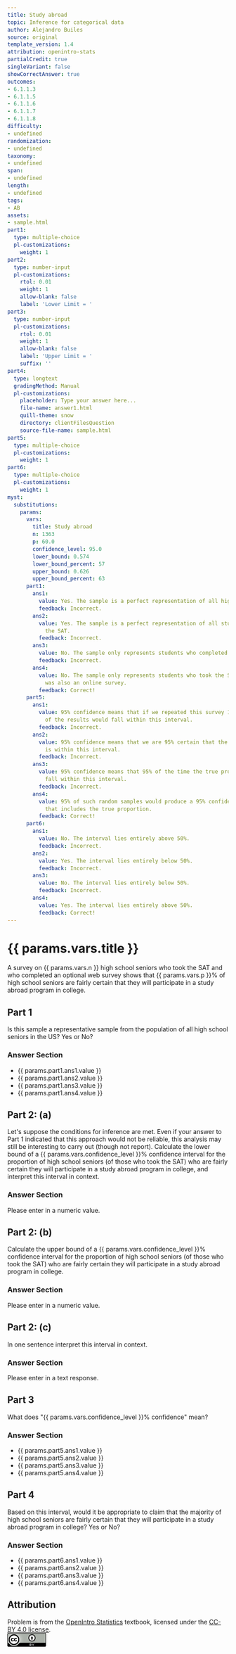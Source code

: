```yaml
---
title: Study abroad
topic: Inference for categorical data
author: Alejandro Builes
source: original
template_version: 1.4
attribution: openintro-stats
partialCredit: true
singleVariant: false
showCorrectAnswer: true
outcomes:
- 6.1.1.3
- 6.1.1.5
- 6.1.1.6
- 6.1.1.7
- 6.1.1.8
difficulty:
- undefined
randomization:
- undefined
taxonomy:
- undefined
span:
- undefined
length:
- undefined
tags:
- AB
assets:
- sample.html
part1:
  type: multiple-choice
  pl-customizations:
    weight: 1
part2:
  type: number-input
  pl-customizations:
    rtol: 0.01
    weight: 1
    allow-blank: false
    label: 'Lower Limit = '
part3:
  type: number-input
  pl-customizations:
    rtol: 0.01
    weight: 1
    allow-blank: false
    label: 'Upper Limit = '
    suffix: ''
part4:
  type: longtext
  gradingMethod: Manual
  pl-customizations:
    placeholder: Type your answer here...
    file-name: answer1.html
    quill-theme: snow
    directory: clientFilesQuestion
    source-file-name: sample.html
part5:
  type: multiple-choice
  pl-customizations:
    weight: 1
part6:
  type: multiple-choice
  pl-customizations:
    weight: 1
myst:
  substitutions:
    params:
      vars:
        title: Study abroad
        n: 1363
        p: 60.0
        confidence_level: 95.0
        lower_bound: 0.574
        lower_bound_percent: 57
        upper_bound: 0.626
        upper_bound_percent: 63
      part1:
        ans1:
          value: Yes. The sample is a perfect representation of all high school seniors.
          feedback: Incorrect.
        ans2:
          value: Yes. The sample is a perfect representation of all students who took
            the SAT.
          feedback: Incorrect.
        ans3:
          value: No. The sample only represents students who completed the web survey.
          feedback: Incorrect.
        ans4:
          value: No. The sample only represents students who took the SAT, and this
            was also an online survey.
          feedback: Correct!
      part5:
        ans1:
          value: 95% confidence means that if we repeated this survey 100 times, 95
            of the results would fall within this interval.
          feedback: Incorrect.
        ans2:
          value: 95% confidence means that we are 95% certain that the true proportion
            is within this interval.
          feedback: Incorrect.
        ans3:
          value: 95% confidence means that 95% of the time the true proportion will
            fall within this interval.
          feedback: Incorrect.
        ans4:
          value: 95% of such random samples would produce a 95% confidence interval
            that includes the true proportion.
          feedback: Correct!
      part6:
        ans1:
          value: No. The interval lies entirely above 50%.
          feedback: Incorrect.
        ans2:
          value: Yes. The interval lies entirely below 50%.
          feedback: Incorrect.
        ans3:
          value: No. The interval lies entirely below 50%.
          feedback: Incorrect.
        ans4:
          value: Yes. The interval lies entirely above 50%.
          feedback: Correct!
---
```

# {{ params.vars.title }}
A survey on {{  params.vars.n }} high school seniors who took the SAT and who completed an optional web survey shows that {{ params.vars.p }}% of high school seniors are fairly certain that they will participate in a study abroad program in college.

## Part 1

Is this sample a representative sample from the population of all high school seniors in the US? Yes or No?

### Answer Section

- {{ params.part1.ans1.value }}
- {{ params.part1.ans2.value }}
- {{ params.part1.ans3.value }}
- {{ params.part1.ans4.value }}

## Part 2: (a)

Let's suppose the conditions for inference are met. Even if your answer to Part 1 indicated that this approach would not be reliable, this analysis may still be interesting to carry out (though not report). Calculate the lower bound of a {{ params.vars.confidence_level }}% confidence interval for the proportion of high school seniors (of those who took the SAT) who are fairly certain they will participate in a study abroad program in college, and interpret this interval in context.

### Answer Section

Please enter in a numeric value.

## Part 2: (b)

Calculate the upper bound of a {{ params.vars.confidence_level }}% confidence interval for the proportion of high school seniors (of those who took the SAT) who are fairly certain they will participate in a study abroad program in college.

### Answer Section

Please enter in a numeric value.

## Part 2: (c)

In one sentence interpret this interval in context.

### Answer Section

Please enter in a text response.

## Part 3

What does "{{ params.vars.confidence_level }}% confidence" mean?

### Answer Section

- {{ params.part5.ans1.value }}
- {{ params.part5.ans2.value }}
- {{ params.part5.ans3.value }}
- {{ params.part5.ans4.value }}

## Part 4

Based on this interval, would it be appropriate to claim that the majority of high school seniors are fairly certain that they will participate in a study abroad program in college? Yes or No?

### Answer Section

- {{ params.part6.ans1.value }}
- {{ params.part6.ans2.value }}
- {{ params.part6.ans3.value }}
- {{ params.part6.ans4.value }}

## Attribution

Problem is from the [OpenIntro Statistics](https://openintro.org/book/os/) textbook, licensed under the [CC-BY 4.0 license](https://creativecommons.org/licenses/by/4.0/).<br>![Image representing the Creative Commons 4.0 BY license.](https://raw.githubusercontent.com/firasm/bits/master/by.png)